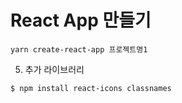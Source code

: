 

# React App 만들기

```
yarn create-react-app 프로젝트명1
```


5. 추가 라이브러리 
```
$ npm install react-icons classnames

```